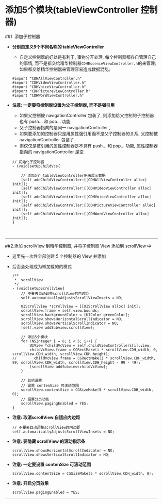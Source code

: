 # 添加5个模块(tableViewController 控制器)

##1. 添加子控制器
- **分别自定义5个不同名称的 tableViewController**
    - 自定义控制器的好处是有利于, 事物分开处理, 每个控制器都各自管理自己的事情, 而不是都交给精华控制器`CDHEssenceViewController.h`的来管理;如果都交给精华控制器来管理容易造成数据混乱;

  ```objc
  #import "CDHAllViewController.h"
  #import "CDHVideoViewController.h"
  #import "CDHVoiceViewController.h"
  #import "CDHPictureViewController.h"
  #import "CDHWordViewController.h"
  ```


- **注意: 一定要将控制器设置为父子控制器, 而不是强引用**
    - 如果父控制被 navigationController 包装了, 则添加给父控制的子控制器也有 push… 和 pop… 功能
    - 父子控制器指向的是同一 navigationController ,
    - 如果要添加的控制器只是用属性强引用而不是父子控制器的关系, 父控制被 navigationController 包装了
    - 则仅仅是被引用的属性控制器是不具有 push… 和 pop… 功能, 属性控制器指向的 navigationController 是空.

  ```objc
  // 初始化子控制器
  - (void)setUpChildVcs{

      // 添加5个 tableViewController用来展示数据
      [self addChildViewController:[[CDHAllViewController alloc] init]];
      [self addChildViewController:[[CDHVideoViewController alloc] init]];
      [self addChildViewController:[[CDHVoiceViewController alloc] init]];
      [self addChildViewController:[[CDHPictureViewController alloc] init]];
      [self addChildViewController:[[CDHWordViewController alloc] init]];
  }
  ```


<br/>

---


##2.添加 scrollView 到精华控制器, 并将子控制器 View 添加到 scrollView 中
- 这里先一次性全部创建 5 个控制器的 View 并添加
- 后面会处理成为懒加载的的模式

  ```objc
  /**
   *  scrollView
   */
  - (void)setupScrollView{
      // 不要去自动调整scrollView的内边距
      self.automaticallyAdjustsScrollViewInsets = NO;

      UIScrollView *scrollView = [[UIScrollView alloc] init];
      scrollView.frame = self.view.bounds;
      scrollView.backgroundColor = [UIColor greenColor];
      scrollView.showsHorizontalScrollIndicator = NO;
      scrollView.showsVerticalScrollIndicator = NO;
      [self.view addSubview:scrollView];

      // 添加5个模块
      for (NSInteger i = 0; i < 5; i++) {
          UIView *childVcView = self.childViewControllers[i].view;
          childVcView.frame = CGRectMake(i * scrollView.CDH_width, 0, scrollView.CDH_width, scrollView.CDH_height);
  //        childVcView.frame = CGRectMake(i * scrollView.CDH_width, 99, scrollView.CDH_width, scrollView.CDH_height - 99 - 49);
          [scrollView addSubview:childVcView];
      }

      // 其他设置
      // 设置 contenSize 可滚动范围
      scrollView.contentSize = CGSizeMake(5 * scrollView.CDH_width, 0);
      // 设置分页功能
      scrollView.pagingEnabled = YES;
  }
  ```

- **注意: 取消scrollView 自适应内边距**

  ```objc
  // 不要去自动调整scrollView的内边距
  self.automaticallyAdjustsScrollViewInsets = NO;
  ```

- **注意: 要隐藏 scrollView 的滚动指示条**

  ```objc
  scrollView.showsHorizontalScrollIndicator = NO;
  scrollView.showsVerticalScrollIndicator = NO;
  ```

- **注意: 一定要设置 contenSize 可滚动范围**

  ```objc
  scrollView.contentSize = CGSizeMake(5 * scrollView.CDH_width, 0);
  ```

- **注意: 开启分页效果**

  ```objc
  scrollView.pagingEnabled = YES;
  ```
  
---
<br/>

